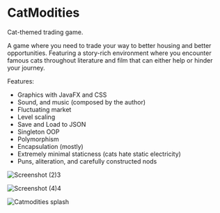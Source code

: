 # CatModities
Cat-themed trading game.

A game where you need to trade your way to better housing and better opportunities. Featuring a story-rich environment where you encounter famous cats throughout literature and film that can either help or hinder your journey.

Features:
- Graphics with JavaFX and CSS
- Sound, and music (composed by the author)
- Fluctuating market
- Level scaling
- Save and Load to JSON
- Singleton OOP
- Polymorphism
- Encapsulation (mostly)
- Extremely minimal staticness (cats hate static electricity)
- Puns, aliteration, and carefully constructed nods


![Screenshot (2)3](https://user-images.githubusercontent.com/91226933/196274910-aae8d429-c879-49c1-90b9-ff4bf9b4e207.jpg)

![Screenshot (4)4](https://user-images.githubusercontent.com/91226933/196711143-fdc64c16-e4ba-4e34-8f8b-b32510ab44f2.png)

![Catmodities splash](https://user-images.githubusercontent.com/91226933/196711189-32ceb9fd-b78d-45f6-bffd-e6687ec9bd6e.jpg)
